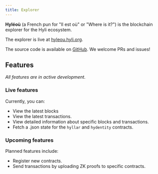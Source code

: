 ```yaml
---
title: Explorer
---
```


**Hyléoù** (a French pun for "Il est où" or "Where is it?") is the blockchain explorer for the Hyli ecosystem.

The explorer is live at [hyleou.hyli.org](https://hyleou.hyli.org/).  

The source code is available on [GitHub](https://github.com/hyli-org/hyliou). We welcome PRs and issues!

## Features

_All features are in active development._  

### Live features

Currently, you can:

- View the latest blocks
- View the latest transactions.
- View detailed information about specific blocks and transactions.
- Fetch a .json state for the `hyllar` and `hydentity` contracts.

### Upcoming features

Planned features include:

- Register new contracts.
- Send transactions by uploading ZK proofs to specific contracts.

